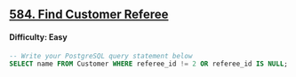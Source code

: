 ## [584. Find Customer Referee](https://leetcode.com/problems/find-customer-referee)

#### Difficulty: Easy

```SQL
-- Write your PostgreSQL query statement below
SELECT name FROM Customer WHERE referee_id != 2 OR referee_id IS NULL;
```
